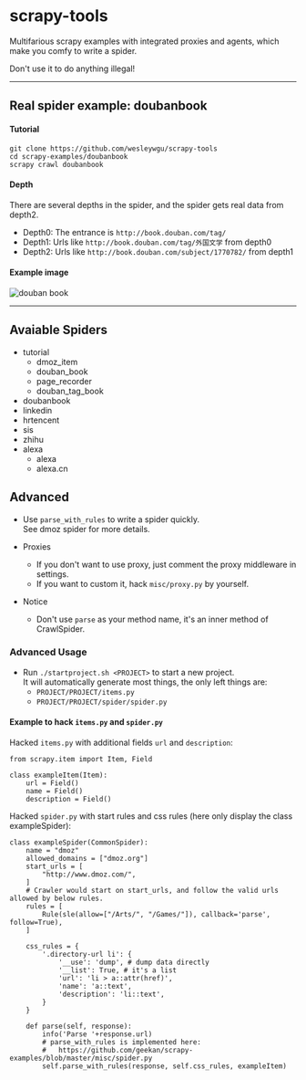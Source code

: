 scrapy-tools
==============

Multifarious scrapy examples with integrated proxies and agents, which make you comfy to write a spider.

Don't use it to do anything illegal!

***

## Real spider example: doubanbook

#### Tutorial

    git clone https://github.com/wesleywgu/scrapy-tools
    cd scrapy-examples/doubanbook
    scrapy crawl doubanbook

#### Depth

There are several depths in the spider, and the spider gets
real data from depth2.

- Depth0: The entrance is `http://book.douban.com/tag/`
- Depth1: Urls like `http://book.douban.com/tag/外国文学` from depth0
- Depth2: Urls like `http://book.douban.com/subject/1770782/` from depth1

#### Example image
![douban book](https://raw.githubusercontent.com/wesleywgu/scrapy-tools/master/doubanbook/sample.jpg)

***

## Avaiable Spiders

* tutorial
  * dmoz_item
  * douban_book
  * page_recorder
  * douban_tag_book
* doubanbook
* linkedin
* hrtencent
* sis
* zhihu
* alexa
  * alexa
  * alexa.cn

## Advanced

* Use `parse_with_rules` to write a spider quickly.  
  See dmoz spider for more details.

* Proxies
  * If you don't want to use proxy, just comment the proxy middleware in settings.  
  * If you want to custom it, hack `misc/proxy.py` by yourself.  

* Notice
  * Don't use `parse` as your method name, it's an inner method of CrawlSpider.

### Advanced Usage

* Run `./startproject.sh <PROJECT>` to start a new project.  
  It will automatically generate most things, the only left things are:
  * `PROJECT/PROJECT/items.py`
  * `PROJECT/PROJECT/spider/spider.py`

#### Example to hack `items.py` and `spider.py`

Hacked `items.py` with additional fields `url` and `description`:  
```
from scrapy.item import Item, Field

class exampleItem(Item):
    url = Field()
    name = Field()
    description = Field()
```

Hacked `spider.py` with start rules and css rules (here only display the class exampleSpider):  
```
class exampleSpider(CommonSpider):
    name = "dmoz"
    allowed_domains = ["dmoz.org"]
    start_urls = [
        "http://www.dmoz.com/",
    ]
    # Crawler would start on start_urls, and follow the valid urls allowed by below rules.
    rules = [
        Rule(sle(allow=["/Arts/", "/Games/"]), callback='parse', follow=True),
    ]

    css_rules = {
        '.directory-url li': {
            '__use': 'dump', # dump data directly
            '__list': True, # it's a list
            'url': 'li > a::attr(href)',
            'name': 'a::text',
            'description': 'li::text',
        }
    }

    def parse(self, response):
        info('Parse '+response.url)
        # parse_with_rules is implemented here:
        #   https://github.com/geekan/scrapy-examples/blob/master/misc/spider.py
        self.parse_with_rules(response, self.css_rules, exampleItem)
```

